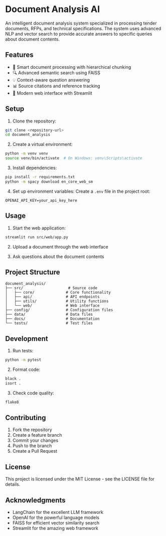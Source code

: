 # Document Analysis AI

An intelligent document analysis system specialized in processing tender documents, RFPs, and technical specifications. The system uses advanced NLP and vector search to provide accurate answers to specific queries about document contents.

## Features

- 📄 Smart document processing with hierarchical chunking
- 🔍 Advanced semantic search using FAISS
- 💡 Context-aware question answering
- 📊 Source citations and reference tracking
- 🚀 Modern web interface with Streamlit

## Setup

1. Clone the repository:
```bash
git clone <repository-url>
cd document_analysis
```

2. Create a virtual environment:
```bash
python -m venv venv
source venv/bin/activate  # On Windows: venv\Scripts\activate
```

3. Install dependencies:
```bash
pip install -r requirements.txt
python -m spacy download en_core_web_sm
```

4. Set up environment variables:
Create a `.env` file in the project root:
```env
OPENAI_API_KEY=your_api_key_here
```

## Usage

1. Start the web application:
```bash
streamlit run src/web/app.py
```

2. Upload a document through the web interface

3. Ask questions about the document contents

## Project Structure

```
document_analysis/
├── src/                    # Source code
│   ├── core/              # Core functionality
│   ├── api/               # API endpoints
│   ├── utils/             # Utility functions
│   └── web/               # Web interface
├── config/                # Configuration files
├── data/                  # Data files
├── docs/                  # Documentation
└── tests/                 # Test files
```

## Development

1. Run tests:
```bash
python -m pytest
```

2. Format code:
```bash
black .
isort .
```

3. Check code quality:
```bash
flake8
```

## Contributing

1. Fork the repository
2. Create a feature branch
3. Commit your changes
4. Push to the branch
5. Create a Pull Request

## License

This project is licensed under the MIT License - see the LICENSE file for details.

## Acknowledgments

- LangChain for the excellent LLM framework
- OpenAI for the powerful language models
- FAISS for efficient vector similarity search
- Streamlit for the amazing web framework
